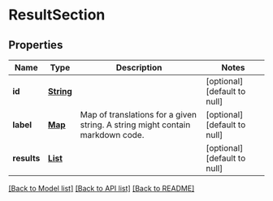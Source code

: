 # ResultSection
## Properties

Name | Type | Description | Notes
------------ | ------------- | ------------- | -------------
**id** | [**String**](string.md) |  | [optional] [default to null]
**label** | [**Map**](string.md) | Map of translations for a given string. A string might contain markdown code. | [optional] [default to null]
**results** | [**List**](Result.md) |  | [optional] [default to null]

[[Back to Model list]](../README.md#documentation-for-models) [[Back to API list]](../README.md#documentation-for-api-endpoints) [[Back to README]](../README.md)

